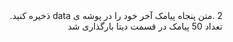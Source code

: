 <div dir="rtl">
2 .متن پنجاه پیامک آخر خود را در پوشه ی data ذخیره کنید.
<br/>
تعداد 50 پیامک در قسمت دیتا بارگذاری شد
</div>
